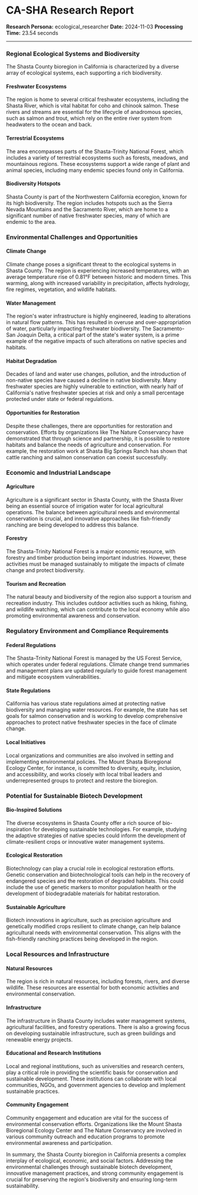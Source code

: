 # CA-SHA Research Report

**Research Persona:** ecological_researcher
**Date:** 2024-11-03
**Processing Time:** 23.54 seconds

---

### Regional Ecological Systems and Biodiversity

The Shasta County bioregion in California is characterized by a diverse array of ecological systems, each supporting a rich biodiversity.

#### Freshwater Ecosystems
The region is home to several critical freshwater ecosystems, including the Shasta River, which is vital habitat for coho and chinook salmon. These rivers and streams are essential for the lifecycle of anadromous species, such as salmon and trout, which rely on the entire river system from headwaters to the ocean and back.

#### Terrestrial Ecosystems
The area encompasses parts of the Shasta-Trinity National Forest, which includes a variety of terrestrial ecosystems such as forests, meadows, and mountainous regions. These ecosystems support a wide range of plant and animal species, including many endemic species found only in California.

#### Biodiversity Hotspots
Shasta County is part of the Northwestern California ecoregion, known for its high biodiversity. The region includes hotspots such as the Sierra Nevada Mountains and the Sacramento River, which are home to a significant number of native freshwater species, many of which are endemic to the area.

### Environmental Challenges and Opportunities

#### Climate Change
Climate change poses a significant threat to the ecological systems in Shasta County. The region is experiencing increased temperatures, with an average temperature rise of 0.81°F between historic and modern times. This warming, along with increased variability in precipitation, affects hydrology, fire regimes, vegetation, and wildlife habitats.

#### Water Management
The region's water infrastructure is highly engineered, leading to alterations in natural flow patterns. This has resulted in overuse and over-appropriation of water, particularly impacting freshwater biodiversity. The Sacramento-San Joaquin Delta, a critical part of the state's water system, is a prime example of the negative impacts of such alterations on native species and habitats.

#### Habitat Degradation
Decades of land and water use changes, pollution, and the introduction of non-native species have caused a decline in native biodiversity. Many freshwater species are highly vulnerable to extinction, with nearly half of California's native freshwater species at risk and only a small percentage protected under state or federal regulations.

#### Opportunities for Restoration
Despite these challenges, there are opportunities for restoration and conservation. Efforts by organizations like The Nature Conservancy have demonstrated that through science and partnership, it is possible to restore habitats and balance the needs of agriculture and conservation. For example, the restoration work at Shasta Big Springs Ranch has shown that cattle ranching and salmon conservation can coexist successfully.

### Economic and Industrial Landscape

#### Agriculture
Agriculture is a significant sector in Shasta County, with the Shasta River being an essential source of irrigation water for local agricultural operations. The balance between agricultural needs and environmental conservation is crucial, and innovative approaches like fish-friendly ranching are being developed to address this balance.

#### Forestry
The Shasta-Trinity National Forest is a major economic resource, with forestry and timber production being important industries. However, these activities must be managed sustainably to mitigate the impacts of climate change and protect biodiversity.

#### Tourism and Recreation
The natural beauty and biodiversity of the region also support a tourism and recreation industry. This includes outdoor activities such as hiking, fishing, and wildlife watching, which can contribute to the local economy while also promoting environmental awareness and conservation.

### Regulatory Environment and Compliance Requirements

#### Federal Regulations
The Shasta-Trinity National Forest is managed by the US Forest Service, which operates under federal regulations. Climate change trend summaries and management plans are updated regularly to guide forest management and mitigate ecosystem vulnerabilities.

#### State Regulations
California has various state regulations aimed at protecting native biodiversity and managing water resources. For example, the state has set goals for salmon conservation and is working to develop comprehensive approaches to protect native freshwater species in the face of climate change.

#### Local Initiatives
Local organizations and communities are also involved in setting and implementing environmental policies. The Mount Shasta Bioregional Ecology Center, for instance, is committed to diversity, equity, inclusion, and accessibility, and works closely with local tribal leaders and underrepresented groups to protect and restore the bioregion.

### Potential for Sustainable Biotech Development

#### Bio-Inspired Solutions
The diverse ecosystems in Shasta County offer a rich source of bio-inspiration for developing sustainable technologies. For example, studying the adaptive strategies of native species could inform the development of climate-resilient crops or innovative water management systems.

#### Ecological Restoration
Biotechnology can play a crucial role in ecological restoration efforts. Genetic conservation and biotechnological tools can help in the recovery of endangered species and the restoration of degraded habitats. This could include the use of genetic markers to monitor population health or the development of biodegradable materials for habitat restoration.

#### Sustainable Agriculture
Biotech innovations in agriculture, such as precision agriculture and genetically modified crops resilient to climate change, can help balance agricultural needs with environmental conservation. This aligns with the fish-friendly ranching practices being developed in the region.

### Local Resources and Infrastructure

#### Natural Resources
The region is rich in natural resources, including forests, rivers, and diverse wildlife. These resources are essential for both economic activities and environmental conservation.

#### Infrastructure
The infrastructure in Shasta County includes water management systems, agricultural facilities, and forestry operations. There is also a growing focus on developing sustainable infrastructure, such as green buildings and renewable energy projects.

#### Educational and Research Institutions
Local and regional institutions, such as universities and research centers, play a critical role in providing the scientific basis for conservation and sustainable development. These institutions can collaborate with local communities, NGOs, and government agencies to develop and implement sustainable practices.

#### Community Engagement
Community engagement and education are vital for the success of environmental conservation efforts. Organizations like the Mount Shasta Bioregional Ecology Center and The Nature Conservancy are involved in various community outreach and education programs to promote environmental awareness and participation.

In summary, the Shasta County bioregion in California presents a complex interplay of ecological, economic, and social factors. Addressing the environmental challenges through sustainable biotech development, innovative management practices, and strong community engagement is crucial for preserving the region's biodiversity and ensuring long-term sustainability.
